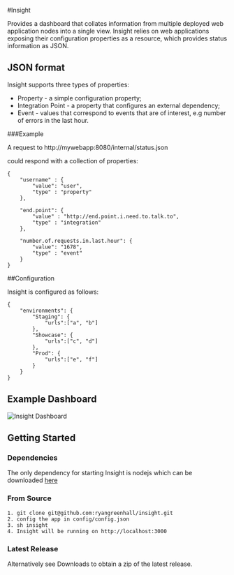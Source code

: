 #Insight

Provides a dashboard that collates information from multiple deployed web application nodes into a single
view.  Insight relies on web applications exposing their configuration properties as a resource, which provides
status information as JSON.

## JSON format

Insight supports three types of properties:

*   Property - a simple configuration property;
*   Integration Point - a property that configures an external dependency;
*   Event - values that correspond to events that are of interest, e.g number of errors in the last hour.

###Example

A request to http://mywebapp:8080/internal/status.json

could respond with a collection of properties:

    {
        "username" : {
            "value": "user",
            "type" : "property"
        },

        "end.point": {
            "value" : "http://end.point.i.need.to.talk.to",
            "type" : "integration"
        },

        "number.of.requests.in.last.hour": {
            "value": "1678",
            "type" : "event"
        }
    }

##Configuration

Insight is configured as follows:

    {
        "environments": {
            "Staging": {
                "urls":["a", "b"]
            },
            "Showcase": {
                "urls":["c", "d"]
            },
            "Prod": {
                "urls":["e", "f"]
            }
        }
    }

## Example Dashboard

![Insight Dashboard](http://www.ryangreenhall.com/wp-content/uploads/2010/06/insight-screenshot.png "insight dashboard")


## Getting Started

### Dependencies

The only dependency for starting Insight is nodejs which can be downloaded [here](http://nodejs.org/#download)

### From Source

    1. git clone git@github.com:ryangreenhall/insight.git
    2. config the app in config/config.json
    3. sh insight
    4. Insight will be running on http://localhost:3000

### Latest Release

Alternatively see Downloads to obtain a zip of the latest release.






